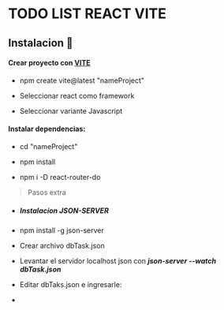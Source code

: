 # TODO LIST REACT VITE 

## Instalacion 📝 

#### Crear proyecto con [VITE](https://vite.dev/guide/) 

 - npm create vite@latest "nameProject"
 
 - Seleccionar react como framework
 
 - Seleccionar variante Javascript
 
 #### Instalar dependencias:
 - cd "nameProject" 
 
 - npm install
 
 - npm i -D react-router-do

 > Pasos extra
 
 - ##### Instalacion JSON-SERVER
      
 -  ⁠npm install -g json-server

 -  Crear archivo dbTask.json
  
 -  Levantar el servidor localhost json con ***json-server --watch dbTask.json***

 -  Editar dbTaks.json e ingresarle:

 -  
  
 
 


